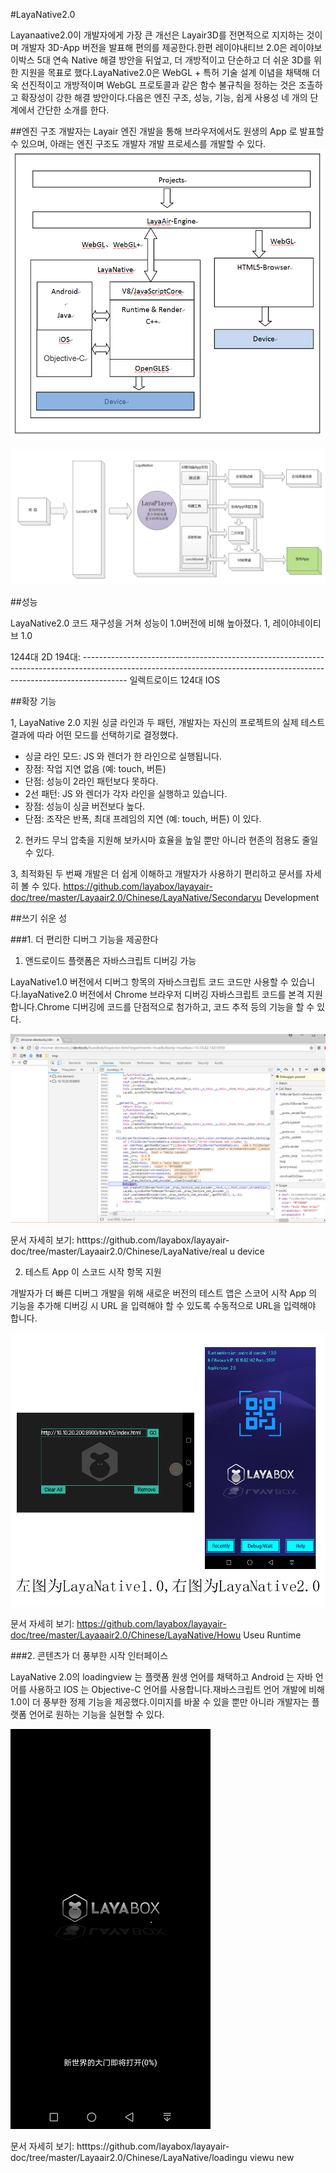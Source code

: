 #LayaNative2.0

Layanaative2.0이 개발자에게 가장 큰 개선은 Layair3D를 전면적으로 지지하는 것이며 개발자 3D-App 버전을 발표해 편의를 제공한다.한편 레이야내티브 2.0은 레이야보이박스 5대 연속 Native 해결 방안을 뒤엎고, 더 개방적이고 단순하고 더 쉬운 3D를 위한 지원을 목표로 했다.LayaNative2.0은 WebGL + 특허 기술 설계 이념을 채택해 더욱 선진적이고 개방적이며 WebGL 프로토콜과 같은 함수 불규칙을 정하는 것은 조촐하고 확장성이 강한 해결 방안이다.다음은 엔진 구조, 성능, 기능, 쉽게 사용성 네 개의 단계에서 간단한 소개를 한다.

##엔진 구조
개발자는 Layair 엔진 개발을 통해 브라우저에서도 원생의 App 로 발표할 수 있으며, 아래는 엔진 구조도 개발자 개발 프로세스를 개발할 수 있다.
![图](img/1.jpg)

![图](img/2.png)

##성능

LayaNative2.0 코드 재구성을 거쳐 성능이 1.0버전에 비해 높아졌다.
1, 레이야네이티브 1.0

1244대 2D
194대: -----------------------------------------------------------------------------------------------------------------------------------------------------------------------
일렉트로이드
124대 IOS


##확장 기능

1, LayaNative 2.0 지원 싱글 라인과 두 패턴, 개발자는 자신의 프로젝트의 실제 테스트 결과에 따라 어떤 모드를 선택하기로 결정했다.

* 싱글 라인 모드: JS 와 렌더가 한 라인으로 실행됩니다.
* 장점: 작업 지연 없음 (예: touch, 버튼)
* 단점: 성능이 2라인 패턴보다 못하다.
* 2선 패턴: JS 와 렌더가 각자 라인을 실행하고 있습니다.
* 장점: 성능이 싱글 버전보다 높다.
* 단점: 조작은 반폭, 최대 프레임의 지연 (예: touch, 버튼) 이 있다.

2. 현카드 무늬 압축을 지원해 보카시마 효율을 높일 뿐만 아니라 현존의 점용도 줄일 수 있다.

3, 최적화된 두 번째 개발은 더 쉽게 이해하고 개발자가 사용하기 편리하고 문서를 자세히 볼 수 있다.
https://github.com/layabox/layayair-doc/tree/master/Layaair2.0/Chinese/LayaNative/Secondaryu Development


##쓰기 쉬운 성

###1. 더 편리한 디버그 기능을 제공한다

1) 앤드로이드 플랫폼은 자바스크립트 디버깅 가능

LayaNative1.0 버전에서 디버그 항목의 자바스크립트 코드 코드만 사용할 수 있습니다.layaNative2.0 버전에서 Chrome 브라우저 디버깅 자바스크립트 코드를 본격 지원합니다.Chrome 디버깅에 코드를 단점적으로 첨가하고, 코드 추적 등의 기능을 할 수 있다.

![图](img/debug_connected.png)

문서 자세히 보기:
htttps://github.com/layabox/layayair-doc/tree/master/Layaair2.0/Chinese/LayaNative/real u device

2) 테스트 App 이 스코드 시작 항목 지원

개발자가 더 빠른 디버그 개발을 위해 새로운 버전의 테스트 앱은 스코어 시작 App 의 기능을 추가해 디버깅 시 URL 을 입력해야 할 수 있도록 수동적으로 URL을 입력해야 합니다.

![图](img/app_debug_1_0.png)

문서 자세히 보기:
https://github.com/layabox/layayair-doc/tree/master/Layaaair2.0/Chinese/LayaNative/Howu Useu Runtime



###2. 콘텐츠가 더 풍부한 시작 인터페이스

LayaNative 2.0의 loadingview 는 플랫폼 원생 언어를 채택하고 Android 는 자바 언어를 사용하고 IOS 는 Objective-C 언어를 사용합니다.재바스크립트 언어 개발에 비해 1.0이 더 풍부한 정제 기능을 제공했다.이미지를 바꿀 수 있을 뿐만 아니라 개발자는 플랫폼 언어로 원하는 기능을 실현할 수 있다.

![图](img/loadingview_2_0.png)

문서 자세히 보기:
htttps://github.com/layabox/layayair-doc/tree/master/Layaair2.0/Chinese/LayaNative/loadingu viewu new